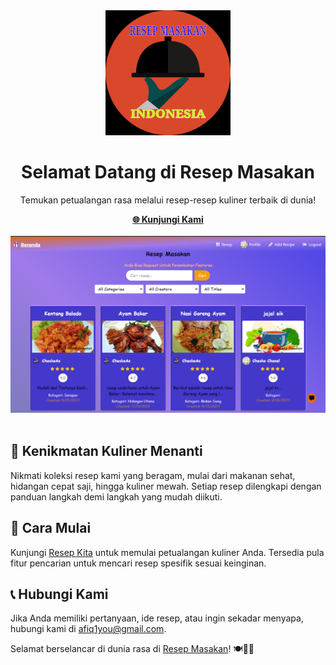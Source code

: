 <div align="center">
    <img src="src/assets/logo512.png" alt="Logo Resep Kita" width="200">
    <h1>Selamat Datang di Resep Masakan</h1>
    <p>Temukan petualangan rasa melalui resep-resep kuliner terbaik di dunia!</p>
    <a href="https://cheskoweb.site"><strong>🌐 Kunjungi Kami</strong></a>
    <br>
    <br>
    <a href="https://cheskoweb.site">
        <img src="src/assets/resep1.png" alt="Tampilan Resep Masakan" width="800">
    </a>
    <br>
    <br>
</div>

## 🍔 Kenikmatan Kuliner Menanti

Nikmati koleksi resep kami yang beragam, mulai dari makanan sehat, hidangan cepat saji, hingga kuliner mewah. Setiap resep dilengkapi dengan panduan langkah demi langkah yang mudah diikuti.

## 🍴 Cara Mulai

Kunjungi [Resep Kita](https://cheskoweb.site) untuk memulai petualangan kuliner Anda. Tersedia pula fitur pencarian untuk mencari resep spesifik sesuai keinginan.
## 📞 Hubungi Kami

Jika Anda memiliki pertanyaan, ide resep, atau ingin sekadar menyapa, hubungi kami di [afiq1you@gmail.com](mailto:afiq1you@gmail.com).

Selamat berselancar di dunia rasa di [Resep Masakan](https://cheskoweb.site)! 🍽️👨‍🍳
